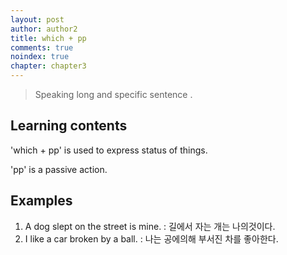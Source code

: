 ```yaml
---
layout: post
author: author2
title: which + pp
comments: true
noindex: true
chapter: chapter3
---
```

>Speaking long and specific sentence .

## Learning contents

'which + pp' is used to express status of things.

'pp' is a passive action.

## Examples

1. A dog slept on the street is mine.
: 길에서 자는 개는 나의것이다.
2. I like a car broken by a ball.
: 나는 공에의해 부서진 차를 좋아한다.
